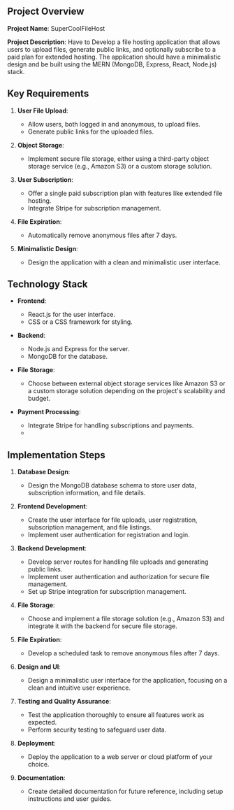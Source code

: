 ## Project Overview

**Project Name**: SuperCoolFileHost

**Project Description**: Have to Develop a file hosting application that allows users to upload files, generate public links, and optionally subscribe to a paid plan for extended hosting. The application should have a minimalistic design and be built using the MERN (MongoDB, Express, React, Node.js) stack.

## Key Requirements

1. **User File Upload**:
   - Allow users, both logged in and anonymous, to upload files.
   - Generate public links for the uploaded files.

2. **Object Storage**:
   - Implement secure file storage, either using a third-party object storage service (e.g., Amazon S3) or a custom storage solution.

3. **User Subscription**:
   - Offer a single paid subscription plan with features like extended file hosting.
   - Integrate Stripe for subscription management.

4. **File Expiration**:
   - Automatically remove anonymous files after 7 days.

5. **Minimalistic Design**:
   - Design the application with a clean and minimalistic user interface.

## Technology Stack

- **Frontend**:
   - React.js for the user interface.
   - CSS or a CSS framework for styling.

- **Backend**:
   - Node.js and Express for the server.
   - MongoDB for the database.

- **File Storage**:
   - Choose between external object storage services like Amazon S3 or a custom storage solution depending on the project's scalability and budget.

- **Payment Processing**:
   - Integrate Stripe for handling subscriptions and payments.
   - 
## Implementation Steps

1. **Database Design**:
   - Design the MongoDB database schema to store user data, subscription information, and file details.

2. **Frontend Development**:
   - Create the user interface for file uploads, user registration, subscription management, and file listings.
   - Implement user authentication for registration and login.

3. **Backend Development**:
   - Develop server routes for handling file uploads and generating public links.
   - Implement user authentication and authorization for secure file management.
   - Set up Stripe integration for subscription management.

4. **File Storage**:
   - Choose and implement a file storage solution (e.g., Amazon S3) and integrate it with the backend for secure file storage.
5. **File Expiration**:
   - Develop a scheduled task to remove anonymous files after 7 days.

6. **Design and UI**:
   - Design a minimalistic user interface for the application, focusing on a clean and intuitive user experience.

7. **Testing and Quality Assurance**:
   - Test the application thoroughly to ensure all features work as expected.
   - Perform security testing to safeguard user data.

8. **Deployment**:
   - Deploy the application to a web server or cloud platform of your choice.

9. **Documentation**:
   - Create detailed documentation for future reference, including setup instructions and user guides.

